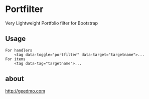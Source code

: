 Portfilter
===========

Very Lightweight Portfolio filter for Bootstrap


Usage
-----

	For handlers
		<tag data-toggle="portfilter" data-target="targetname">...
	For items
		<tag data-tag="targetname">...
about
-----
http://geedmo.com

